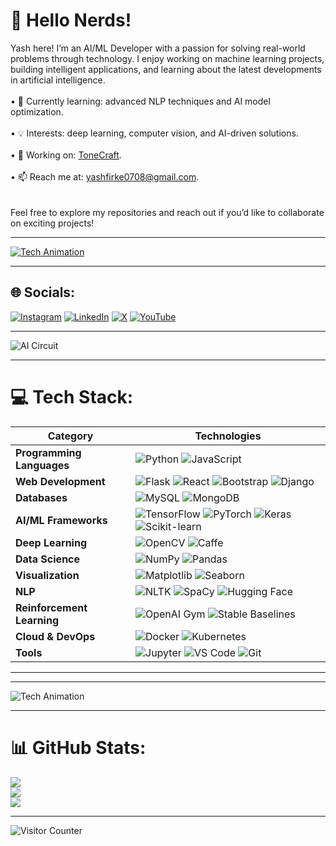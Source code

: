 # 💫 Hello Nerds!
Yash here! I’m an AI/ML Developer with a passion for solving real-world problems through technology. I enjoy working on machine learning projects, building intelligent applications, and learning about the latest developments in artificial intelligence.<br>  
• 🌱 Currently learning: advanced NLP techniques and AI model optimization.<br>  
• 💡 Interests: deep learning, computer vision, and AI-driven solutions.<br>  
• 🔭 Working on: [ToneCraft](https://github.com/itzteddylicious/ToneCraft).<br>  
• 📫 Reach me at: yashfirke0708@gmail.com.<br><br>  
Feel free to explore my repositories and reach out if you’d like to collaborate on exciting projects!

---



[![Tech Animation](https://tenor.com/view/jarvis-gif-20433500.gif)](https://github.com/itzteddylicious?tab=repositories)

---

## 🌐 Socials:
[![Instagram](https://img.shields.io/badge/Instagram-%23E4405F.svg?logo=Instagram&logoColor=white)](https://instagram.com/trulyabsolutelynotyash)  [![LinkedIn](https://img.shields.io/badge/LinkedIn-%230077B5.svg?logo=linkedin&logoColor=white)](https://linkedin.com/in/Yash-firke)  [![X](https://img.shields.io/badge/X-black.svg?logo=X&logoColor=white)](https://x.com/itzteddylicious)  [![YouTube](https://img.shields.io/badge/YouTube-%23FF0000.svg?logo=YouTube&logoColor=white)](https://youtube.com/@itzteddylicious)  

---




![AI Circuit](https://i.giphy.com/media/v1.Y2lkPTc5MGI3NjExbjc3bXhlcG5pMjhhcTBhMXQ5YW95Nm9qY2JxcDk4d2h1ZXgzMnU2ZiZlcD12MV9pbnRlcm5hbF9naWZfYnlfaWQmY3Q9Zw/13GIAl4R21YLgQ/giphy.gif)

---

# 💻 Tech Stack:

| **Category**               | **Technologies**                                                                                          |
|----------------------------|-----------------------------------------------------------------------------------------------------------|
| **Programming Languages**  | ![Python](https://img.shields.io/badge/python-3670A0?style=for-the-badge&logo=python&logoColor=ffdd54)  ![JavaScript](https://img.shields.io/badge/javascript-F7DF1E?style=for-the-badge&logo=javascript&logoColor=black) |
| **Web Development**        | ![Flask](https://img.shields.io/badge/flask-%23000.svg?style=for-the-badge&logo=flask&logoColor=white)  ![React](https://img.shields.io/badge/react-%2320232a.svg?style=for-the-badge&logo=react&logoColor=%2361DAFB) ![Bootstrap](https://img.shields.io/badge/bootstrap-%238511FA.svg?style=for-the-badge&logo=bootstrap&logoColor=white)  ![Django](https://img.shields.io/badge/django-%23092E20.svg?style=for-the-badge&logo=django&logoColor=white) |
| **Databases**              | ![MySQL](https://img.shields.io/badge/mysql-4479A1.svg?style=for-the-badge&logo=mysql&logoColor=white)  ![MongoDB](https://img.shields.io/badge/mongodb-47A248?style=for-the-badge&logo=mongodb&logoColor=white) |
| **AI/ML Frameworks**       | ![TensorFlow](https://img.shields.io/badge/tensorflow-FF6F00?style=for-the-badge&logo=tensorflow&logoColor=white)  ![PyTorch](https://img.shields.io/badge/pytorch-EE4C2C?style=for-the-badge&logo=pytorch&logoColor=white)  ![Keras](https://img.shields.io/badge/keras-D00000?style=for-the-badge&logo=keras&logoColor=white)  ![Scikit-learn](https://img.shields.io/badge/scikit%20learn-FFD43B?style=for-the-badge&logo=scikit-learn&logoColor=black) |
| **Deep Learning**          | ![OpenCV](https://img.shields.io/badge/opencv-5C3C6F?style=for-the-badge&logo=opencv&logoColor=white)  ![Caffe](https://img.shields.io/badge/caffe-0076B3?style=for-the-badge&logo=caffe&logoColor=white) |
| **Data Science**           | ![NumPy](https://img.shields.io/badge/numpy-013243?style=for-the-badge&logo=numpy&logoColor=white)  ![Pandas](https://img.shields.io/badge/pandas-150458?style=for-the-badge&logo=pandas&logoColor=white) |
| **Visualization**          | ![Matplotlib](https://img.shields.io/badge/matplotlib-005C5C?style=for-the-badge&logo=matplotlib&logoColor=white)  ![Seaborn](https://img.shields.io/badge/seaborn-9D65C9?style=for-the-badge&logo=seaborn&logoColor=white) |
| **NLP**                    | ![NLTK](https://img.shields.io/badge/nltk-FF6347?style=for-the-badge&logo=python&logoColor=white)  ![SpaCy](https://img.shields.io/badge/spacy-3776A2?style=for-the-badge&logo=python&logoColor=white)  ![Hugging Face](https://img.shields.io/badge/hugging%20face-FF5C8D?style=for-the-badge&logo=huggingface&logoColor=white) |
| **Reinforcement Learning** | ![OpenAI Gym](https://img.shields.io/badge/OpenAI%20Gym-000000?style=for-the-badge&logo=openai&logoColor=white)  ![Stable Baselines](https://img.shields.io/badge/stable%20baselines-008C74?style=for-the-badge&logo=python&logoColor=white) |
| **Cloud & DevOps**         | ![Docker](https://img.shields.io/badge/docker-2496ED?style=for-the-badge&logo=docker&logoColor=white)  ![Kubernetes](https://img.shields.io/badge/kubernetes-326CE5?style=for-the-badge&logo=kubernetes&logoColor=white) |
| **Tools**                  | ![Jupyter](https://img.shields.io/badge/jupyter-F37626?style=for-the-badge&logo=jupyter&logoColor=white)  ![VS Code](https://img.shields.io/badge/VS%20Code-0078D4?style=for-the-badge&logo=visualstudiocode&logoColor=white)  ![Git](https://img.shields.io/badge/git-F05032?style=for-the-badge&logo=git&logoColor=white) |

---

---

![Tech Animation](https://i.giphy.com/media/v1.Y2lkPTc5MGI3NjExdHF6NGllMjA4dWdxenRhbDc5dnNvMndmZXBqaWprajZ3c2ttbGN3dyZlcD12MV9pbnRlcm5hbF9naWZfYnlfaWQmY3Q9Zw/26tn33aiTi1jkl6H6/giphy.gif)

---

# 📊 GitHub Stats:
![](https://github-readme-stats.vercel.app/api?username=itzteddylicious&theme=midnight-purple&hide_border=false&include_all_commits=true&count_private=true)<br/>
![](https://github-readme-streak-stats.herokuapp.com/?user=itzteddylicious&theme=midnight-purple&hide_border=false)<br/>
![](https://github-readme-stats.vercel.app/api/top-langs/?username=itzteddylicious&theme=midnight-purple&hide_border=false&include_all_commits=true&count_private=true&layout=compact)

---

![Visitor Counter](https://visitcount.itsvg.in/api?id=itzteddylicious&icon=0&color=12)
